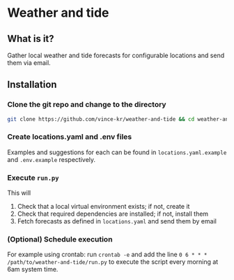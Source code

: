 # Weather and tide

## What is it?

Gather local weather and tide forecasts for configurable locations and send them via email.

## Installation

### Clone the git repo and change to the directory

```bash
git clone https://github.com/vince-kr/weather-and-tide && cd weather-and-tide
```

### Create locations.yaml and .env files

Examples and suggestions for each can be found in `locations.yaml.example` and `.env.example` respectively.

### Execute `run.py`

This will

1. Check that a local virtual environment exists; if not, create it
2. Check that required dependencies are installed; if not, install them
3. Fetch forecasts as defined in `locations.yaml` and send them by email

### (Optional) Schedule execution

For example using crontab: run `crontab -e` and add the line `0 6 * * * /path/to/weather-and-tide/run.py` to execute the script every morning at 6am system time.
